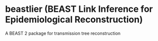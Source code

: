 beastlier (BEAST Link Inference for Epidemiological Reconstruction)
========

A BEAST 2 package for transmission tree reconstruction
